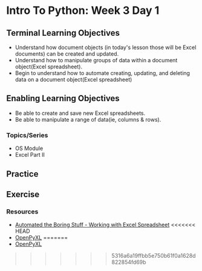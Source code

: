 # Intro To Python: Week 3 Day 1

## Terminal Learning Objectives
- Understand how document objects (in today's lesson those will be Excel documents) can be created and updated.
- Understand how to manipulate groups of data within a document object(Excel spreadsheet).
- Begin to understand how to automate creating, updating, and deleting data on a document object(Excel spreadsheet)

## Enabling Learning Objectives
- Be able to create and save new Excel spreadsheets.
- Be able to manipulate a range of data(ie, columns & rows).

### Topics/Series
- OS Module
- Excel Part II

## Practice

## Exercise

### Resources
- [Automated the Boring Stuff - Working with Excel Spreadsheet](https://automatetheboringstuff.com/2e/chapter13/)
<<<<<<< HEAD
- [OpenPyXL](https://openpyxl.readthedocs.org/)
=======
- [OpenPyXL](https://openpyxl.readthedocs.org/)
>>>>>>> 5316a6a19ffbb5e750b61f0a1628d822854fd69b
